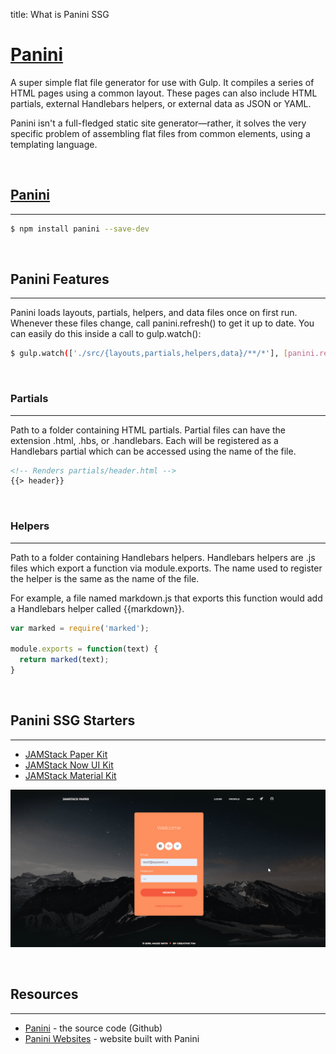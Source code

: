 title: What is Panini SSG

# [Panini](https://github.com/foundation/panini)

A super simple flat file generator for use with Gulp. It compiles a series of HTML pages using a common layout. These pages can also include HTML partials, external Handlebars helpers, or external data as JSON or YAML.

Panini isn't a full-fledged static site generator—rather, it solves the very specific problem of assembling flat files from common elements, using a templating language.

<br />

## [Panini](https://github.com/foundation/panini)

---

```bash
$ npm install panini --save-dev
```

<br />

## Panini Features

---

Panini loads layouts, partials, helpers, and data files once on first run. Whenever these files change, call panini.refresh() to get it up to date. You can easily do this inside a call to gulp.watch():

```bash
$ gulp.watch(['./src/{layouts,partials,helpers,data}/**/*'], [panini.refresh]);
```

<br />

### Partials

---

Path to a folder containing HTML partials. Partial files can have the extension .html, .hbs, or .handlebars. Each will be registered as a Handlebars partial which can be accessed using the name of the file.

```html
<!-- Renders partials/header.html -->
{{> header}}
```

<br />

### Helpers

---

Path to a folder containing Handlebars helpers. Handlebars helpers are .js files which export a function via module.exports. The name used to register the helper is the same as the name of the file.

For example, a file named markdown.js that exports this function would add a Handlebars helper called {{markdown}}.

```javascript
var marked = require('marked');

module.exports = function(text) {
  return marked(text);
}
```

<br />

## Panini SSG Starters

---

- [JAMStack Paper Kit](https://appseed.us/apps/jamstack/jamstack-paper-kit)
- [JAMStack Now UI Kit](https://appseed.us/apps/jamstack/jamstack-now-ui-kit)
- [JAMStack Material Kit](https://appseed.us/apps/jamstack/jamstack-material-kit)

![Paper Kit - Built with Panini SSG](https://raw.githubusercontent.com/app-generator/static/master/products/jamstack-paper-kit-intro.gif)

<br />

## Resources

---

- [Panini](https://github.com/foundation/panini) - the source code (Github)
- [Panini Websites](https://appseed.us/apps/jamstack) - website built with Panini

